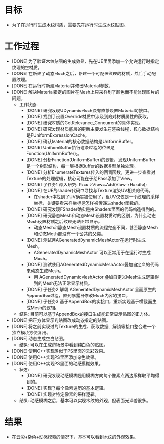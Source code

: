 # 目标
- 为了在运行时生成木纹材质，需要先在运行时生成木纹贴图。

# 工作过程
- [DONE] 为了验证木纹贴图的生成效果，先在UE里面添加一个允许运行时指定纹理的空材质。
- [DONE] 在新建了动态Mesh之后，新建一个可配置纹理的材质，然后手动配置纹理。
- [DONE] 在运行时新建Material并修改Material参数。
- [DONE] 解决Material指定的图片在Mesh上只采样到了颜色而不能体现图片的问题。
	- 工作状态:
		- [DONE] 研究发现UDynamicMesh没有直接设置Material的接口。
		- [DONE] 找到了设置Override材质中涉及到的对材质属性的获取。
		- [DONE] 研究材质的GetRelevance_Concurrent的具体实现。
		- [DONE] 研究发现材质底层的更新主要发生在渲染线程，核心数据结构是FUniformExpressionCache。
		- [DONE] 确认Material的核心数据结构是UniformBuffer。
		- [DONE] UniformBuffer执行渲染过程的位置是Function(UniformBuffer);。
		- [DONE] 分析Function(UniformBuffer)的逻辑，发现UniformBuffer是一个树形结构，每一层根据Buffer的数据类型单独处理。
		- [DONE] 分析EnumerateTextures传入的回调函数，更进一步查看对Texture的处理逻辑，核心可能在于给Pass添加了View。
		- [DONE] 子任务1 深入研究: Pass->Views.Add(View->Handle);
		- [DONE] 在UE的shader代码中寻找与Texture渲染UV相关的代码。
			- 在shader中找到了UV确实被使用了，但UV仅仅是一个纹理的采样坐标，关键要看采样坐标是怎样被传递进shader函数的。
		- [DONE] 研究发现FShader确实是由Shaders里面的代码构造得到的。
		- [DONE] 研究静态Mesh和动态Mesh设置材质时的区别，为什么动态Mesh设置材质之后纹理无法正常显示。
			- 动态Mesh和静态Mesh设置材质的流程完全不同，甚至静态Mesh和动态Mesh都没有一个公共的父类。
		- [DONE] 测试用AGeneratedDynamicMeshActor在运行时生成Mesh。
			- AGeneratedDynamicMeshActor 可以正常用于在运行时生成Mesh。
		- [DONE] 测试使用AGeneratedDynamicMeshActor叠加自定义的代码来动态生成Mesh。
			- 用 AGeneratedDynamicMeshActor 叠加自定义Mesh生成逻辑得到的Mesh无法正常显示材质。
		- [DONE] 子任务2 解耦 AGeneratedDynamicMeshActor 里面原生的AppendBox过程，直到暴露出修改Mesh内容的接口。
		- [DONE] 子任务3 基于AppendBox的实接口，重新实现基于横截面生成Mesh的逻辑。
	- 结果: 目前可以基于AppendBox的接口生成能正常显示贴图的正方体。
- [DONE] 把正方体显示的贴图改成动态指定的贴图。
- [DONE] 将之前实现过的Texture的生成、获取数据、解锁等接口整合进一个独立模块方便复用。
- [DONE] 动态生成空白贴图。
	- 结果: 可以在生成的场景中看到纯白色的贴图。
- [DONE] 使用C++实现类似于PS里面的云彩效果。
- [DONE] 使用C++实现PS里面添加杂色效果。
- [DONE] 使用C++实现PS里面的动感模糊效果。
	- 状态:
		- [DONE] 研究发现动感模糊是用模糊方向每个像素点两边采样取平均得到的。
		- [DONE] 实现了每个像素遍历的基本逻辑。
		- [DONE] 实现对特定像素的采样逻辑。
	- 结果: 动感模糊之后，基本可以实现木纹的外观，但表面光泽差很多。

# 结果
- 在云彩+杂色+动感模糊的情况下，基本可以看到木纹的外观效果。